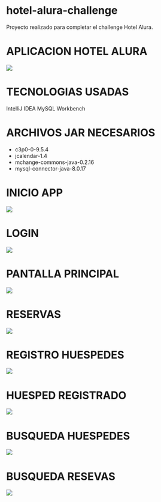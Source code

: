 # hotel-alura-challenge
Proyecto realizado para completar el challenge Hotel Alura.

# APLICACION HOTEL ALURA
<img src="imagenes-readme/inicio.PNG">

# TECNOLOGIAS USADAS

IntelliJ IDEA
MySQL Workbench

# ARCHIVOS JAR NECESARIOS

- c3p0-0-9.5.4
- jcalendar-1.4
- mchange-commons-java-0.2.16
- mysql-connector-java-8.0.17

# INICIO APP
<img src="imagenes-readme/inicio.PNG">

# LOGIN
<img src="imagenes-readme/login.PNG">
  
# PANTALLA PRINCIPAL
<img src="imagenes-readme/principal.PNG">

# RESERVAS
<img src="imagenes-readme/reservas.PNG">

# REGISTRO HUESPEDES
<img src="imagenes-readme/registro-huespedes.PNG">

# HUESPED REGISTRADO
<img src="imagenes-readme/huesped-registrado.PNG">

# BUSQUEDA HUESPEDES
<img src="imagenes-readme/buesqueda-huespedes.PNG">

# BUSQUEDA RESEVAS
<img src="imagenes-readme/buesqueda-huespedes.PNG">









